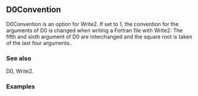 ##  D0Convention 

D0Convention is an option for Write2. If set to 1, the convention for the arguments of D0 is changed when writing a Fortran file with Write2: The fifth and sixth argument of D0 are interchanged and the square root is taken of the last four arguments..

###  See also 

D0, Write2.

###  Examples 